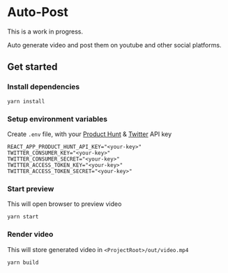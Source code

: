 # Auto-Post

This is a work in progress.

Auto generate video and post them on youtube and other social platforms.

## Get started

### Install dependencies

```console
yarn install
```

### Setup environment variables

Create `.env` file, with your [Product Hunt](https://api.producthunt.com/v2/docs) & [Twitter](https://developer.twitter.com/en/docs/twitter-api) API key

```env
REACT_APP_PRODUCT_HUNT_API_KEY="<your-key>"
TWITTER_CONSUMER_KEY="<your-key>"
TWITTER_CONSUMER_SECRET="<your-key>"
TWITTER_ACCESS_TOKEN_KEY="<your-key>"
TWITTER_ACCESS_TOKEN_SECRET="<your-key>"
```

### Start preview

This will open browser to preview video

```console
yarn start
```

### Render video

This will store generated video in `<ProjectRoot>/out/video.mp4`

```console
yarn build
```
